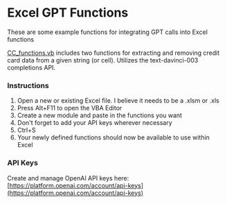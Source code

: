 # Excel GPT Functions

These are some example functions for integrating GPT calls into Excel functions

[CC_functions.vb](/CC_functions.vb) includes two functions for extracting and removing credit card data from a given string (or cell). Utilizes the text-davinci-003 completions API.


### Instructions

1. Open a new or existing Excel file. I believe it needs to be a .xlsm or .xls
2. Press Alt+F11 to open the VBA Editor
3. Create a new module and paste in the functions you want
4. Don't forget to add your API keys wherever necessary
5. Ctrl+S
6. Your newly defined functions should now be available to use within Excel

### API Keys

Create and manage OpenAI API keys here: [https://platform.openai.com/account/api-keys](https://platform.openai.com/account/api-keys)

